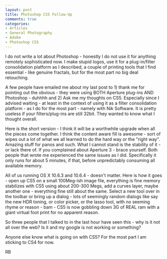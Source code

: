 ```yaml
---
layout: post
title: Photoshop CS5 Follow-Up
comments: true
categories:
- Articles
- General Photography
- Adobe
- Photoshop CS5
---
```

I do not write a lot about Photoshop - honestly I do not use it for anything remotely sophisticated now. I make stupid logos, use it for a plug-in/filter consolidation platform as I described, a couple of printing tools that I find essential - like genuine fractals, but for the most part no big deal retouching.

A few people have emailed me about my last post to 1) thank me for pointing out the obvious - they were using BOTH Aperture plug-ins AND Photoshop - duhhhh and 2) Ask me my thoughts on CS5. Especially since I advised waiting - at least in the context of using it as a filter consolidation platform - as I do for the most part - namely with Nik Software. It is pretty useless if your filters/plug-ins are still 32bit. They wanted to know what I thought overall.

Here is the short version - I think it will be a worthwhile upgrade when all the pieces come together. I think the content aware fill is awesome - sort of wipes out a lot of what we all learned to do the hard way or the "right way". Amazing stuff for panos and such. What I cannot stand is the stability of it - or lack there of. If you complained about Aperture 3 - brace yourself. Both people that wrote me experienced the same issues as I did. Specifically it only runs for about 5 minutes, if that, before unpredictably consuming all available memory.

All of us running OS X 10.6.3 and 10.6.4 - doesn't matter. Here is how it goes - open up CS5 on a small 100Meg-ish image file, everything is fine memory stabilizes with CS5 using about 200-300 Megs, add a curves layer, maybe another one - everything fine still about the same. Select a new tool over in the toolbar or bring up a dialog - lots of seemingly random dialogs like say the new HDR toning, or color picker, or the lasso tool, with no seeming rhyme or reason - bam - CS5 is now gobbling down 3G of REAL ram with a giant virtual foot print for no apparent reason.

So three people that I talked to in the last hour have seen this - why is it not all over the web? Is it and my google is not working or something?

Anyone else know what is going on with CS5? For the most part I am sticking to CS4 for now.

RB